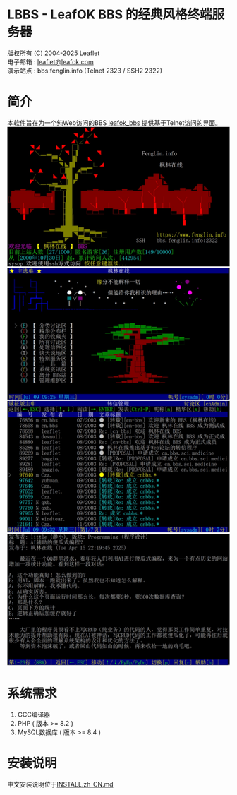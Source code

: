 # LBBS - LeafOK BBS 的经典风格终端服务器

版权所有 (C) 2004-2025 Leaflet  
电子邮箱 : leaflet@leafok.com  
演示站点 : bbs.fenglin.info (Telnet 2323 / SSH2 2322)


简介
=================
本软件旨在为一个纯Web访问的BBS [leafok_bbs](https://github.com/leafok88/leafok_bbs) 提供基于Telnet访问的界面。  
![欢迎](misc/images/ssh_welcome.jpg "欢迎访问LBBS")  
![菜单](misc/images/telnet_menu.jpg "主选单")  
![版块](misc/images/telnet_section.jpg "文章列表")  
![阅读](misc/images/telnet_article_reader.jpg "文章阅读")  


系统需求
==================
1) GCC编译器  
2) PHP ( 版本 >= 8.2 )  
3) MySQL数据库 ( 版本 >= 8.4 )  


安装说明
==================
中文安装说明位于[INSTALL.zh_CN.md](INSTALL.zh_CN.md)

